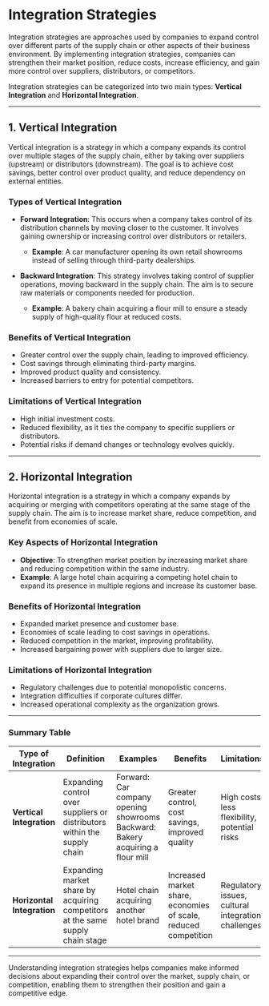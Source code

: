 # Integration Strategies

Integration strategies are approaches used by companies to expand control over different parts of the supply chain or other aspects of their business environment. By implementing integration strategies, companies can strengthen their market position, reduce costs, increase efficiency, and gain more control over suppliers, distributors, or competitors.

Integration strategies can be categorized into two main types: **Vertical Integration** and **Horizontal Integration**.

---

## 1. Vertical Integration
Vertical integration is a strategy in which a company expands its control over multiple stages of the supply chain, either by taking over suppliers (upstream) or distributors (downstream). The goal is to achieve cost savings, better control over product quality, and reduce dependency on external entities.

### Types of Vertical Integration

- **Forward Integration**: This occurs when a company takes control of its distribution channels by moving closer to the customer. It involves gaining ownership or increasing control over distributors or retailers.
  - **Example**: A car manufacturer opening its own retail showrooms instead of selling through third-party dealerships.
  
- **Backward Integration**: This strategy involves taking control of supplier operations, moving backward in the supply chain. The aim is to secure raw materials or components needed for production.
  - **Example**: A bakery chain acquiring a flour mill to ensure a steady supply of high-quality flour at reduced costs.

### Benefits of Vertical Integration
- Greater control over the supply chain, leading to improved efficiency.
- Cost savings through eliminating third-party margins.
- Improved product quality and consistency.
- Increased barriers to entry for potential competitors.

### Limitations of Vertical Integration
- High initial investment costs.
- Reduced flexibility, as it ties the company to specific suppliers or distributors.
- Potential risks if demand changes or technology evolves quickly.

---

## 2. Horizontal Integration
Horizontal integration is a strategy in which a company expands by acquiring or merging with competitors operating at the same stage of the supply chain. The aim is to increase market share, reduce competition, and benefit from economies of scale.

### Key Aspects of Horizontal Integration

- **Objective**: To strengthen market position by increasing market share and reducing competition within the same industry.
- **Example**: A large hotel chain acquiring a competing hotel chain to expand its presence in multiple regions and increase its customer base.

### Benefits of Horizontal Integration
- Expanded market presence and customer base.
- Economies of scale leading to cost savings in operations.
- Reduced competition in the market, improving profitability.
- Increased bargaining power with suppliers due to larger size.

### Limitations of Horizontal Integration
- Regulatory challenges due to potential monopolistic concerns.
- Integration difficulties if corporate cultures differ.
- Increased operational complexity as the organization grows.

---

### Summary Table

| **Type of Integration**   | **Definition**                                                          | **Examples**                                          | **Benefits**                                                      | **Limitations**                                          |
|---------------------------|-------------------------------------------------------------------------|-------------------------------------------------------|-------------------------------------------------------------------|----------------------------------------------------------|
| **Vertical Integration**  | Expanding control over suppliers or distributors within the supply chain | Forward: Car company opening showrooms<br>Backward: Bakery acquiring a flour mill | Greater control, cost savings, improved quality                   | High costs, less flexibility, potential risks            |
| **Horizontal Integration**| Expanding market share by acquiring competitors at the same supply chain stage | Hotel chain acquiring another hotel brand             | Increased market share, economies of scale, reduced competition  | Regulatory issues, cultural integration challenges       |

---

Understanding integration strategies helps companies make informed decisions about expanding their control over the market, supply chain, or competition, enabling them to strengthen their position and gain a competitive edge.
